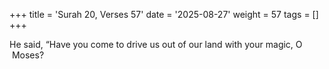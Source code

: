 +++
title = 'Surah 20, Verses 57'
date = '2025-08-27'
weight = 57
tags = []
+++

He said, “Have you come to drive us out of our land with your magic, O  Moses?